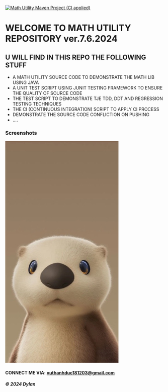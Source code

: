 [![Math Utility Maven Project (CI applied)](https://github.com/DevvAlain/math-util-1080/actions/workflows/ci_script.yml/badge.svg)](https://github.com/DevvAlain/math-util-1080/actions/workflows/ci_script.yml)




# WELCOME TO MATH UTILITY REPOSITORY ver.7.6.2024

## U WILL FIND IN THIS REPO THE FOLLOWING STUFF

* A MATH UTILITY SOURCE CODE TO DEMONSTRATE THE MATH
LIB USING JAVA
* A UNIT TEST SCRIPT USING JUNIT TESTING FRAMEWORK
TO ENSURE THE QUALITY OF SOURCE CODE
* THE TEST SCRIPT TO DEMONSTRATE TJE TDD, DDT AND REGRESSION TESTING TECHNIQUES
* THE CI (CONTINUOUS INTEGRATION) SCRIPT TO APPLY CI PROCESS
* DEMONSTRATE THE SOURCE CODE CONFLICTION ON PUSHING
* .... 

### Screenshots
![Source code and Unit Test](https://github.com/DevvAlain/math-util-1080/blob/master/screenshots/SourceCodeANd.jpg)


#### CONNECT ME VIA: vuthanhduc181203@gmail.com

##### &#169; 2024 Dylan
